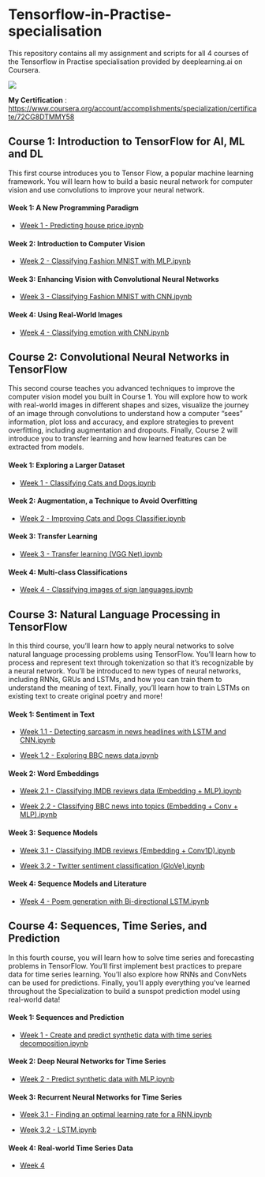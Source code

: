 # Tensorflow-in-Practise-specialisation

This repository contains all my assignment and scripts for all 4 courses of the Tensorflow in Practise specialisation provided by deeplearning.ai on Coursera.

![](https://d2wvfoqc9gyqzf.cloudfront.net/content/uploads/2019/06/Website-TFSDesktopBanner.png)

**My Certification** : https://www.coursera.org/account/accomplishments/specialization/certificate/72CG8DTMMY58

## Course 1: Introduction to TensorFlow for AI, ML and DL

This first course introduces you to Tensor Flow, a popular machine learning framework. You will learn how to build a basic neural network for computer vision and use convolutions to improve your neural network.

#### Week 1: A New Programming Paradigm

- [Week 1 - Predicting house price.ipynb](https://github.com/polospeter/Tensorflow-in-Practise-specialisation/blob/main/Course%201%20-%20Introduction%20to%20TensorFlow%20for%20AI%2C%20ML%20and%20DL/Week%201/Exercise_1_House_Prices_Question.ipynb)

#### Week 2: Introduction to Computer Vision

- [Week 2 - Classifying Fashion MNIST with MLP.ipynb](https://github.com/polospeter/Tensorflow-in-Practise-specialisation/blob/main/Course%201%20-%20Introduction%20to%20TensorFlow%20for%20AI%2C%20ML%20and%20DL/Week%202/Exercise2-MNIST.ipynb)

#### Week 3: Enhancing Vision with Convolutional Neural Networks

- [Week 3 - Classifying Fashion MNIST with CNN.ipynb](https://github.com/polospeter/Tensorflow-in-Practise-specialisation/blob/main/Course%201%20-%20Introduction%20to%20TensorFlow%20for%20AI%2C%20ML%20and%20DL/Week%203/Excercise%203%20Question.ipynb)

#### Week 4: Using Real-World Images

- [Week 4 - Classifying emotion with CNN.ipynb](https://github.com/polospeter/Tensorflow-in-Practise-specialisation/blob/main/Course%201%20-%20Introduction%20to%20TensorFlow%20for%20AI%2C%20ML%20and%20DL/Week%204/Exercise4-Question.ipynb)

## Course 2: Convolutional Neural Networks in TensorFlow

This second course teaches you advanced techniques to improve the computer vision model you built in Course 1. You will explore how to work with real-world images in different shapes and sizes, visualize the journey of an image through convolutions to understand how a computer “sees” information, plot loss and accuracy, and explore strategies to prevent overfitting, including augmentation and dropouts. Finally, Course 2 will introduce you to transfer learning and how learned features can be extracted from models.

#### Week 1: Exploring a Larger Dataset

- [Week 1 - Classifying Cats and Dogs.ipynb](https://github.com/polospeter/Tensorflow-in-Practise-specialisation/blob/main/Course%202%20-%20Convolutional%20Neural%20Networks%20in%20TensorFlow/Week%201/Exercise_5_Answer.ipynb)

#### Week 2: Augmentation, a Technique to Avoid Overfitting

- [Week 2 - Improving Cats and Dogs Classifier.ipynb](https://github.com/polospeter/Tensorflow-in-Practise-specialisation/blob/main/Course%202%20-%20Convolutional%20Neural%20Networks%20in%20TensorFlow/Week%202/Copy_of_Exercise_6_Answer.ipynb)

#### Week 3: Transfer Learning

- [Week 3 - Transfer learning (VGG Net).ipynb](https://github.com/polospeter/Tensorflow-in-Practise-specialisation/blob/main/Course%202%20-%20Convolutional%20Neural%20Networks%20in%20TensorFlow/Week%203/Copy_of_Exercise_7_Answer.ipynb)

#### Week 4: Multi-class Classifications

- [Week 4 - Classifying images of sign languages.ipynb](https://github.com/polospeter/Tensorflow-in-Practise-specialisation/blob/main/Course%202%20-%20Convolutional%20Neural%20Networks%20in%20TensorFlow/Week%204/Copy_of_Exercise_8_Answer.ipynb)

## Course 3: Natural Language Processing in TensorFlow

In this third course, you’ll learn how to apply neural networks to solve natural language processing problems using TensorFlow. You’ll learn how to process and represent text through tokenization so that it’s recognizable by a neural network. You’ll be introduced to new types of neural networks, including RNNs, GRUs and LSTMs, and how you can train them to understand the meaning of text. Finally, you’ll learn how to train LSTMs on existing text to create original poetry and more!

#### Week 1: Sentiment in Text

- [Week 1.1 - Detecting sarcasm in news headlines with LSTM and CNN.ipynb](https://github.com/polospeter/Tensorflow-in-Practise-specialisation/blob/main/Course%203%20-%20Natural%20Language%20Processing%20in%20TensorFlow/Week%201/Course%203%20-%20Week%201%20-%20Exercise-Answer.ipynb)

- [Week 1.2 - Exploring BBC news data.ipynb](https://github.com/polospeter/Tensorflow-in-Practise-specialisation/blob/main/Course%203%20-%20Natural%20Language%20Processing%20in%20TensorFlow/Week%201/Course%203%20-%20Week%201%20-%20Lesson%203.ipynb)

#### Week 2: Word Embeddings

- [Week 2.1 - Classifying IMDB reviews data (Embedding + MLP).ipynb](https://github.com/polospeter/Tensorflow-in-Practise-specialisation/blob/main/Course%203%20-%20Natural%20Language%20Processing%20in%20TensorFlow/Week%202/Course%203%20-%20Week%202%20-%20Exercise-Answer.ipynb)

- [Week 2.2 - Classifying BBC news into topics (Embedding + Conv + MLP).ipynb](https://github.com/polospeter/Tensorflow-in-Practise-specialisation/blob/main/Course%203%20-%20Natural%20Language%20Processing%20in%20TensorFlow/Week%202/Course%203%20-%20Week%202%20-%20Exercise-Answer.ipynb)

#### Week 3: Sequence Models

- [Week 3.1 - Classifying IMDB reviews (Embedding + Conv1D).ipynb](https://github.com/polospeter/Tensorflow-in-Practise-specialisation/blob/main/Course%203%20-%20Natural%20Language%20Processing%20in%20TensorFlow/Week%203/Course%203%20-%20Week%203%20-%20Lesson%20-%202D.ipynb)

- [Week 3.2 - Twitter sentiment classification (GloVe).ipynb](https://github.com/polospeter/Tensorflow-in-Practise-specialisation/blob/main/Course%203%20-%20Natural%20Language%20Processing%20in%20TensorFlow/Week%203/Course%203%20-%20Week%203%20-%20Exercise-Answer.ipynb)

#### Week 4: Sequence Models and Literature

- [Week 4 - Poem generation with Bi-directional LSTM.ipynb](https://github.com/polospeter/Tensorflow-in-Practise-specialisation/blob/main/Course%203%20-%20Natural%20Language%20Processing%20in%20TensorFlow/Week%204/Course%203%20-%20Week%204%20-%20Exercise-Answer.ipynb)

## Course 4: Sequences, Time Series, and Prediction

In this fourth course, you will learn how to solve time series and forecasting problems in TensorFlow. You’ll first implement best practices to prepare data for time series learning. You’ll also explore how RNNs and ConvNets can be used for predictions. Finally, you’ll apply everything you’ve learned throughout the Specialization to build a sunspot prediction model using real-world data!

#### Week 1: Sequences and Prediction

- [Week 1 - Create and predict synthetic data with time series decomposition.ipynb](https://github.com/polospeter/Tensorflow-in-Practise-specialisation/blob/main/Course%204%20-%20Sequences%2C%20Time%20Series%2C%20and%20Prediction/Week%201/Course%204%20-%20Week%201%20-%20Exercise-Question.ipynb)

#### Week 2: Deep Neural Networks for Time Series

- [Week 2 - Predict synthetic data with MLP.ipynb](https://github.com/polospeter/Tensorflow-in-Practise-specialisation/blob/main/Course%204%20-%20Sequences%2C%20Time%20Series%2C%20and%20Prediction/Week%202/Course%204%20-%20Week%202%20-%20Exercise-Answer.ipynb)

#### Week 3: Recurrent Neural Networks for Time Series

- [Week 3.1 - Finding an optimal learning rate for a RNN.ipynb](https://github.com/polospeter/Tensorflow-in-Practise-specialisation/blob/main/Course%204%20-%20Sequences%2C%20Time%20Series%2C%20and%20Prediction/Week%203/Course%204%20-%20Week%203%20-%20Lesson%202.ipynb)

- [Week 3.2 - LSTM.ipynb](https://github.com/polospeter/Tensorflow-in-Practise-specialisation/blob/main/Course%204%20-%20Sequences%2C%20Time%20Series%2C%20and%20Prediction/Week%203/Course%204%20-%20Week%203%20-%20Exercise-Answer.ipynb)

#### Week 4: Real-world Time Series Data

- [Week 4](https://github.com/polospeter/Tensorflow-in-Practise-specialisation/blob/main/Course%204%20-%20Sequences%2C%20Time%20Series%2C%20and%20Prediction/Week%204/Course%204%20-%20Week%204%20-%20Exercise-Answer.ipynb)
